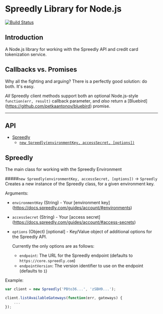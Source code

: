# Spreedly Library for Node.js

[![Build Status](https://travis-ci.org/t3rminus/spreedly-client.svg?branch=master)](https://travis-ci.org/t3rminus/spreedly-client)

## Introduction
A Node.js library for working with the Spreedly API and credit card tokenization service.

## Callbacks vs. Promises
Why all the fighting and arguing? There is a perfectly good solution: do both. It's easy.

_All_ Spreedly client methods support both an optional Node.js-style `function(err, result)` callback parameter, 
and _also_ return a [Bluebird] (https://github.com/petkaantonov/bluebird) promise.

***
## API
- [Spreedly](#Spreedly)
    - [`new Spreedly(environmentKey, accessSecret, [options])`](#new-spreedly-environmentkey-accesssecret-options---spreedly)
    
## Spreedly
The main class for working with the Spreedly Environment

#####`new Spreedly(environmentKey, accessSecret, [options])` -> `Spreedly`
Creates a new instance of the Spreedly class, for a given environment key.

Arguments:

- `environmentKey` (String) - Your [environment key] (https://docs.spreedly.com/guides/account/#environments)
- `accessSecret` (String) - Your [access secret] (https://docs.spreedly.com/guides/account/#access-secrets)
- `options` (Object) [optional] - Key/Value object of additional options for the Spreedly API.

    Currently the only options are as follows:
    
    - `endpoint`: The URL for the Spreedly endpoint (defaults to `https://core.spreedly.com`)
    - `endpointVersion`: The version identifier to use on the endpoint (defaults to `1`)

Example:
```javascript
var client = new Spreedly('PBto36...', 'zSBH9...');

client.listAvailableGateways(function(err, gateways) {
    ...
});
```